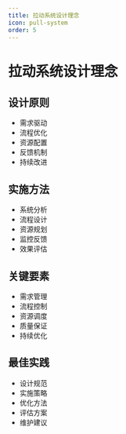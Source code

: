 ```yaml
---
title: 拉动系统设计理念
icon: pull-system
order: 5
---
```


# 拉动系统设计理念

## 设计原则
- 需求驱动
- 流程优化
- 资源配置
- 反馈机制
- 持续改进

## 实施方法
- 系统分析
- 流程设计
- 资源规划
- 监控反馈
- 效果评估

## 关键要素
- 需求管理
- 流程控制
- 资源调度
- 质量保证
- 持续优化

## 最佳实践
- 设计规范
- 实施策略
- 优化方法
- 评估方案
- 维护建议
